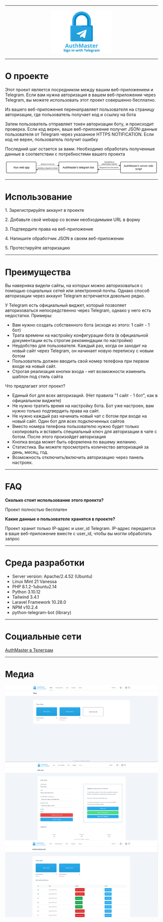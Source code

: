 <hr>

<p align="center">
    <img src="https://github.com/VladimirKostikov/authmaster-telegram-authorization/blob/main/docs/logo.jpg?raw=true" width="200">
</p>

<hr>

<h1>О проекте</h1>

<p> Этот проект является посредником между вашим веб-приложением и Telegram. Если вам нужна авторизация в вашем веб-приложении через Telegram, вы можете использовать этот проект совершенно бесплатно.</p>

<p>Из вашего веб-приложения перенаправляет пользователя на страницу авторизации, где пользователь получает код и ссылку на бота</p>

<p>Затем пользователь отправляет токен авторизации боту, и происходит проверка. Если код верен, ваше веб-приложение получит JSON-данные пользователя от Telegram через указанное HTTPS NOTIFICATION. Если код не верен, пользователь получит ошибку</p>

<p>Последний шаг остается за вами. Необходимо обработать полученные данные в соответствии с потребностями вашего проекта</p>

<p align="center">
    <img src="https://github.com/VladimirKostikov/authmaster-telegram-authorization/blob/main/docs/scheme.png?raw=true">
</p>

<hr>

<h1>Использование</h1>

<p>1. Зарегистрируйте аккаунт в проекте</p>
<p>2. Добавьте свой webapp со всеми необходимыми URL в форму</p>
<p>3. Подтвердите права на веб-приложение</p> 
<p>4. Напишите обработчик JSON в своем веб-приложении</p> 
<p>5. Протестируйте авторизацию</p> 

<hr>


<h1>Преимущества</h1>



<p>
    Вы наверняка видели сайты, на которых можно авторизоваться с помощью социальных сетей или электронной почты. Однако способ авторизации через аккаунт Telegram встречается довольно редко.
</p>

<p>
    У Telegram есть официальный виджет, который позволяет авторизоваться непосредственно через Telegram, однако у него есть недостатки. Примеры:
</p>

- Вам нужно создать собственного бота (исходя из этого: 1 сайт - 1 бот)
- Трата времени на настройку конфигурации бота (в официальной документации есть строгие рекомендации по настройке)
- Неудобство для пользователя. Каждый раз, когда он заходит на новый сайт через Telegram, он начинает новую переписку с новым ботом
- Пользователь должен вводить свой номер телефона при первом входе на новый сайт.
- Строгая реализация кнопки входа - нет возможности изменить шаблон под стиль сайта

<p>Что предлагает этот проект? </p>

- Единый бот для всех авторизаций. (Нет правила "1 сайт - 1 бот", как в официальном виджете)
- Не нужно тратить время на настройку бота. Бот уже настроен, вам нужно только подтвердить права на сайт.
- Не нужно каждый раз начинать новый чат с ботом при входе на новый сайт. Один бот для всех подключенных сайтов
- Вместо номера телефона пользователю нужно будет только скопировать и вставить специальный ключ для авторизации в чате с ботом. После этого произойдет авторизация
- Кнопка входа может быть оформлена по вашему желанию.
- Статистика. Вы можете просмотреть количество авторизаций за день, месяц, год.
- Возможность отключить/включить авторизацию через панель настроек.

<hr>

<h1>FAQ</h1>

<b>Сколько стоит использование этого проекта?</b>

<p>Проект полностью бесплатен</p>

<b>Какие данные о пользователе хранятся в проекте?</b>

<p>Проект хранит только IP-адрес и user_id Telegram. IP-адрес передается в ваше веб-приложение вместе с user_id, чтобы вы могли обработать запрос</p>

<hr>

<h1>Среда разработки</h1>

- Server version: Apache/2.4.52 (Ubuntu)
- Linux Mint 21 Vanessa
- PHP 8.1.2-1ubuntu2.14
- Python 3.10.12
- Tailwind 3.4.1
- Laravel Framework 10.28.0
- NPM v10.2.4
- python-telegram-bot (library)

<hr>

<h1>Социальные сети</h1>

<p><a href="https://t.me/authmaster">AuthMaster в Телеграм</a></p>


<hr>

<h1>Медиа</h1>

<img src="https://github.com/VladimirKostikov/authmaster-telegram-authorization/blob/main/docs/screen1.png?raw=true">

<img src="https://github.com/VladimirKostikov/authmaster-telegram-authorization/blob/main/docs/screen2.png?raw=true">

<img src="https://github.com/VladimirKostikov/authmaster-telegram-authorization/blob/main/docs/screen3.png?raw=true">